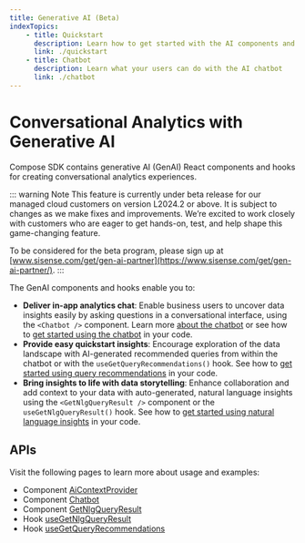 ```yaml
---
title: Generative AI (Beta)
indexTopics:
    - title: Quickstart
      description: Learn how to get started with the AI components and hooks
      link: ./quickstart
    - title: Chatbot
      description: Learn what your users can do with the AI chatbot
      link: ./chatbot
---
```


# Conversational Analytics with Generative AI  <Badge type="beta" text="Beta" />

Compose SDK contains generative AI (GenAI) React components and hooks for creating conversational analytics experiences.

::: warning Note
This feature is currently under beta release for our managed cloud customers on version L2024.2 or above. It is subject to changes as we make fixes and improvements. We’re excited to work closely with customers who are eager to get hands-on, test, and help shape this game-changing feature.

To be considered for the beta program, please sign up at [www.sisense.com/get/gen-ai-partner](https://www.sisense.com/get/gen-ai-partner/).
:::

The GenAI components and hooks enable you to:

- **Deliver in-app analytics chat**: Enable business users to uncover data insights easily by asking questions in a conversational interface, using the `<Chatbot />` component. Learn more [about the chatbot](./chatbot.md) or see how to [get started using the chatbot](./quickstart.md#chatbot) in your code.
- **Provide easy quickstart insights**: Encourage exploration of the data landscape with AI-generated recommended queries from within the chatbot or with the `useGetQueryRecommendations()` hook. See how to [get started using query recommendations](./quickstart.md#query-recommendations) in your code.
- **Bring insights to life with data storytelling**: Enhance collaboration and add context to your data with auto-generated, natural language insights using the `<GetNlgQueryResult />` component or the `useGetNlgQueryResult()` hook. See how to [get started using natural language insights](./quickstart.md#natural-language-generation-nlg-query-results) in your code.

<SectionIndex />

## APIs

Visit the following pages to learn more about usage and examples:

- Component [AiContextProvider](../../modules/sdk-ui/generative-ai/function.AiContextProvider.md)
- Component [Chatbot](../../modules/sdk-ui/generative-ai/function.Chatbot.md)
- Component [GetNlgQueryResult](../../modules/sdk-ui/generative-ai/function.GetNlgQueryResult.md)
- Hook [useGetNlgQueryResult](../../modules/sdk-ui/generative-ai/function.useGetNlgQueryResult.md)
- Hook [useGetQueryRecommendations](../../modules/sdk-ui/generative-ai/function.useGetQueryRecommendations.md)
